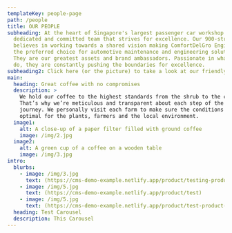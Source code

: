 ```yaml
---
templateKey: people-page
path: /people
title: OUR PEOPLE
subheading: At the heart of Singapore's largest passenger car workshop is a
  dedicated and committed team that strives for excellence. Our 900-strong team
  believes in working towards a shared vision making ComfortDelGro Engineering
  the preferred choice for automotive maintenance and engineering solutions.
  They are our greatest assets and brand ambassadors. Passionate in what they
  do, they are constantly pushing the boundaries for excellence.
subheading2: Click here (or the picture) to take a look at our friendly and driven staff.
main:
  heading: Great coffee with no compromises
  description: >
    We hold our coffee to the highest standards from the shrub to the cup.
    That’s why we’re meticulous and transparent about each step of the coffee’s
    journey. We personally visit each farm to make sure the conditions are
    optimal for the plants, farmers and the local environment.
  image1:
    alt: A close-up of a paper filter filled with ground coffee
    image: /img/2.jpg
  image2:
    alt: A green cup of a coffee on a wooden table
    image: /img/3.jpg
intro:
  blurbs:
    - image: /img/3.jpg
      text: (https://cms-demo-example.netlify.app/product/testing-product)
    - image: /img/5.jpg
      text: (https://cms-demo-example.netlify.app/product/test)
    - image: /img/5.jpg
      text: (https://cms-demo-example.netlify.app/product/test-product-1)
  heading: Test Carousel
  description: This Carousel
---
```

